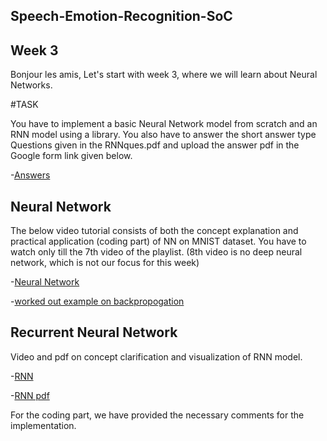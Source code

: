 ## Speech-Emotion-Recognition-SoC
## Week 3

Bonjour les amis, Let's start with week 3, where we will learn about Neural Networks.

#TASK 

 You have to implement a basic Neural Network model from scratch and an RNN model using a library.
 You also have to answer the short answer type Questions given in the RNNques.pdf and upload the answer pdf in the Google form link given below.
 
 -[Answers](https://forms.gle/UV3haB5jKd5gTWic9)

 ## Neural Network
 The below video tutorial consists of both the concept explanation and practical application (coding part) of NN on MNIST dataset.
 You have to watch only till the 7th video of the playlist. (8th video is no deep neural network, which is not our focus for this week)
 
 -[Neural Network](https://youtu.be/mlk0rddP3L4?si=QmF_hb_xrwac3trX)

-[worked out example on backpropogation](https://mattmazur.com/2015/03/17/a-step-by-step-backpropagation-example/)

## Recurrent Neural Network
Video and pdf on concept clarification and visualization of RNN model.

-[RNN](https://youtu.be/AsNTP8Kwu80?si=_LAOfQkt0frmINXM)

-[RNN pdf](https://www.cse.iitb.ac.in/~swaprava/courses/cs217/scribes/CS217_2024_lec13.pdf)

For the coding part, we have provided the necessary comments for the implementation.
